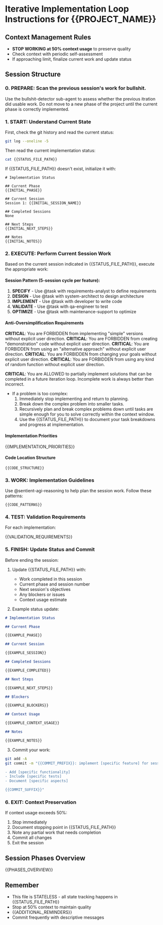 # Iterative Implementation Loop Instructions for {{PROJECT_NAME}}

## Context Management Rules

- **STOP WORKING at 50% context usage** to preserve quality
- Check context with periodic self-assessment
- If approaching limit, finalize current work and update status

## Session Structure

### 0. PREPARE: Scan the previous session's work for bullshit.

Use the bullshit-detector sub-agent to assess whether the previous itration did usable work. Do not move to a new phase of the project until the current phase is correctly implemented.

### 1. START: Understand Current State

First, check the git history and read the current status:

```bash
git log --oneline -5
```

Then read the current implementation status:

```bash
cat {{STATUS_FILE_PATH}}
```

If {{STATUS_FILE_PATH}} doesn't exist, initialize it with:

```
# Implementation Status

## Current Phase
{{INITIAL_PHASE}}

## Current Session
Session 1: {{INITIAL_SESSION_NAME}}

## Completed Sessions
None

## Next Steps
{{INITIAL_NEXT_STEPS}}

## Notes
{{INITIAL_NOTES}}
```

### 2. EXECUTE: Perform Current Session Work

Based on the current session indicated in {{STATUS_FILE_PATH}}, execute the appropriate work:

#### Session Pattern (5-session cycle per feature):

1. **SPECIFY** - Use @task with requirements-analyst to define requirements
2. **DESIGN** - Use @task with system-architect to design architecture
3. **IMPLEMENT** - Use @task with developer to write code
4. **VALIDATE** - Use @task with qa-engineer to test
5. **OPTIMIZE** - Use @task with maintenance-support to optimize

#### Anti-Oversimplification Requirements

**CRITICAL**: You are FORBIDDEN from implementing "simple" versions without explicit user direction.
**CRITICAL**: You are FORBIDDEN from creating "demonstration" code without explicit user direction.
**CRITICAL**: You are FORBIDDEN from using an "alternative approach" without explicit user direction.
**CRITICAL**: You are FORBIDDEN from changing your goals without explicit user direction.
**CRITICAL**: You are FORBIDDEN from using any kind of random function without explicit user direction.

**CRITICAL**: You are ALLOWED to partially implement solutions that can be completed in a future iteration loop.  Incomplete work is always better than incorrect.

- If a problem is too complex:
    1. Immediately stop implementing and return to planning.
    2. Break down the complex problem into smaller tasks.
    3. Recursively plan and break complex problems down until tasks are simple enough for you to solve correctly within the context window.
    4. Use the {{STATUS_FILE_PATH}} to document your task breakdowns and progress at implementation.

#### Implementation Priorities

{{IMPLEMENTATION_PRIORITIES}}

#### Code Location Structure

```
{{CODE_STRUCTURE}}
```

### 3. WORK: Implementation Guidelines

Use @sentient-agi-reasoning to help plan the session work. Follow these patterns:

```{{CODE_LANGUAGE}}
{{CODE_PATTERNS}}
```

### 4. TEST: Validation Requirements

For each implementation:

{{VALIDATION_REQUIREMENTS}}

### 5. FINISH: Update Status and Commit

Before ending the session:

1. Update {{STATUS_FILE_PATH}} with:
   - Work completed in this session
   - Current phase and session number
   - Next session's objectives
   - Any blockers or issues
   - Context usage estimate

2. Example status update:

```markdown
# Implementation Status

## Current Phase

{{EXAMPLE_PHASE}}

## Current Session

{{EXAMPLE_SESSION}}

## Completed Sessions

{{EXAMPLE_COMPLETED}}

## Next Steps

{{EXAMPLE_NEXT_STEPS}}

## Blockers

{{EXAMPLE_BLOCKERS}}

## Context Usage

{{EXAMPLE_CONTEXT_USAGE}}

## Notes

{{EXAMPLE_NOTES}}
```

3. Commit your work:

```bash
git add -A
git commit -m "{{COMMIT_PREFIX}}: implement [specific feature] for session N

- Add [specific functionality]
- Include [specific tests]
- Document [specific aspects]

{{COMMIT_SUFFIX}}"
```

### 6. EXIT: Context Preservation

If context usage exceeds 50%:

1. Stop immediately
2. Document stopping point in {{STATUS_FILE_PATH}}
3. Note any partial work that needs completion
4. Commit all changes
5. Exit the session

## Session Phases Overview

{{PHASES_OVERVIEW}}

## Remember

- This file is STATELESS - all state tracking happens in {{STATUS_FILE_PATH}}
- Stop at 50% context to maintain quality
- {{ADDITIONAL_REMINDERS}}
- Commit frequently with descriptive messages

